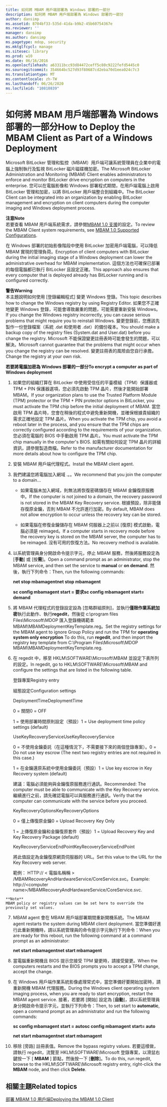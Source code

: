 ```yaml
---
title: 如何將 MBAM 用戶端部署為 Windows 部署的一部分
description: 如何將 MBAM 用戶端部署為 Windows 部署的一部分
author: dansimp
ms.assetid: 8704bf33-535d-41da-b9b2-45b60754367e
ms.reviewer: ''
manager: dansimp
ms.author: dansimp
ms.pagetype: mdop, security
ms.mktglfcycl: manage
ms.sitesec: library
ms.prod: w10
ms.date: 06/16/2016
ms.openlocfilehash: a63311bcc93d84472ceff5c80c9222fefd5445c0
ms.sourcegitcommit: 354664bc527d93f80687cd2eba70d1eea024c7c3
ms.translationtype: MT
ms.contentlocale: zh-TW
ms.lasthandoff: 06/26/2020
ms.locfileid: "10810839"
---
```

# <span data-ttu-id="4245b-103">如何將 MBAM 用戶端部署為 Windows 部署的一部分</span><span class="sxs-lookup"><span data-stu-id="4245b-103">How to Deploy the MBAM Client as Part of a Windows Deployment</span></span>


<span data-ttu-id="4245b-104">Microsoft BitLocker 管理和監控（MBAM）用戶端可讓系統管理員在企業中的電腦上強制執行及監視 BitLocker 磁片磁碟機加密。</span><span class="sxs-lookup"><span data-stu-id="4245b-104">The Microsoft BitLocker Administration and Monitoring (MBAM) Client enables administrators to enforce and monitor BitLocker drive encryption on computers in the enterprise.</span></span> <span data-ttu-id="4245b-105">您可以在電腦影像和 Windows 部署程式期間，在用戶端電腦上啟用 BitLocker 管理和加密，以將 BitLocker 用戶端整合到組織中。</span><span class="sxs-lookup"><span data-stu-id="4245b-105">The BitLocker Client can be integrated into an organization by enabling BitLocker management and encryption on client computers during the computer imaging and Windows deployment process.</span></span>

**<span data-ttu-id="4245b-106">注意</span><span class="sxs-lookup"><span data-stu-id="4245b-106">Note</span></span>**  
<span data-ttu-id="4245b-107">若要查看 MBAM 用戶端系統需求，請參閱[MBAM 1.0 支援](mbam-10-supported-configurations.md)的設定。</span><span class="sxs-lookup"><span data-stu-id="4245b-107">To review the MBAM Client system requirements, see [MBAM 1.0 Supported Configurations](mbam-10-supported-configurations.md).</span></span>



<span data-ttu-id="4245b-108">在 Windows 部署的初始影像階段中使用 BitLocker 加密用戶端電腦，可以降低 MBAM 實現的管理負荷。</span><span class="sxs-lookup"><span data-stu-id="4245b-108">Encryption of client computers with BitLocker during the initial imaging stage of a Windows deployment can lower the administrative overhead for MBAM implementation.</span></span> <span data-ttu-id="4245b-109">這個方法也可確保已部署的每個電腦都已執行 BitLocker 且設定正確。</span><span class="sxs-lookup"><span data-stu-id="4245b-109">This approach also ensures that every computer that is deployed already has BitLocker running and is configured correctly.</span></span>

**<span data-ttu-id="4245b-110">警告</span><span class="sxs-lookup"><span data-stu-id="4245b-110">Warning</span></span>**  
<span data-ttu-id="4245b-111">本主題說明如何使用 [登錄編輯程式] 變更 Windows 登錄。</span><span class="sxs-lookup"><span data-stu-id="4245b-111">This topic describes how to change the Windows registry by using Registry Editor.</span></span> <span data-ttu-id="4245b-112">如果您不正確地變更 Windows 登錄，可能會導致嚴重的問題，可能需要重新安裝 Windows。</span><span class="sxs-lookup"><span data-stu-id="4245b-112">If you change the Windows registry incorrectly, you can cause serious problems that might require you to reinstall Windows.</span></span> <span data-ttu-id="4245b-113">變更登錄前，您應該先製作一份登錄檔案（系統 .dat 和使用者 .dat）的備份複本。</span><span class="sxs-lookup"><span data-stu-id="4245b-113">You should make a backup copy of the registry files (System.dat and User.dat) before you change the registry.</span></span> <span data-ttu-id="4245b-114">Microsoft 不能保證變更註冊表時可能會發生的問題，可以解決。</span><span class="sxs-lookup"><span data-stu-id="4245b-114">Microsoft cannot guarantee that the problems that might occur when you change the registry can be resolved.</span></span> <span data-ttu-id="4245b-115">變更註冊表的風險由您自行承擔。</span><span class="sxs-lookup"><span data-stu-id="4245b-115">Change the registry at your own risk.</span></span>



**<span data-ttu-id="4245b-116">若要將電腦加密為 Windows 部署的一部分</span><span class="sxs-lookup"><span data-stu-id="4245b-116">To encrypt a computer as part of Windows deployment</span></span>**

1.  <span data-ttu-id="4245b-117">如果您的組織打算在 BitLocker 中使用受信任的平臺模組（TPM）保護器或 TPM + PIN 保護器選項，您必須先啟動 TPM 晶片，然後才能開始部署 MBAM。</span><span class="sxs-lookup"><span data-stu-id="4245b-117">If your organization plans to use the Trusted Platform Module (TPM) protector or the TPM + PIN protector options in BitLocker, you must activate the TPM chip before the initial deployment of MBAM.</span></span> <span data-ttu-id="4245b-118">當您啟用 TPM 晶片時，您會在稍後的程式中避免重新開機，並確保根據貴組織的需求正確地設定 TPM 晶片。</span><span class="sxs-lookup"><span data-stu-id="4245b-118">When you activate the TPM chip, you avoid a reboot later in the process, and you ensure that the TPM chips are correctly configured according to the requirements of your organization.</span></span> <span data-ttu-id="4245b-119">您必須在電腦的 BIOS 中手動啟用 TPM 晶片。</span><span class="sxs-lookup"><span data-stu-id="4245b-119">You must activate the TPM chip manually in the computer's BIOS.</span></span> <span data-ttu-id="4245b-120">如需有關如何設定 TPM 晶片的詳細資訊，請參閱製造商檔。</span><span class="sxs-lookup"><span data-stu-id="4245b-120">Refer to the manufacturer documentation for more details about how to configure the TPM chip.</span></span>

2.  <span data-ttu-id="4245b-121">安裝 MBAM 用戶端代理程式。</span><span class="sxs-lookup"><span data-stu-id="4245b-121">Install the MBAM client agent.</span></span>

3.  <span data-ttu-id="4245b-122">我們建議您將電腦加入網域 .。。</span><span class="sxs-lookup"><span data-stu-id="4245b-122">We recommend that you join the computer to a domain...</span></span>

    -   <span data-ttu-id="4245b-123">如果電腦未加入網域，則無法將恢復密碼儲存在 MBAM 金鑰復原服務中。</span><span class="sxs-lookup"><span data-stu-id="4245b-123">If the computer is not joined to a domain, the recovery password is not stored in the MBAM Key Recovery service.</span></span> <span data-ttu-id="4245b-124">根據預設，除非能儲存復原金鑰，否則 MBAM 不允許進行加密。</span><span class="sxs-lookup"><span data-stu-id="4245b-124">By default, MBAM does not allow encryption to occur unless the recovery key can be stored.</span></span>

    -   <span data-ttu-id="4245b-125">如果電腦在修復金鑰儲存在 MBAM 伺服器上之前以 [復原] 模式啟動，電腦必須是 reimaged。</span><span class="sxs-lookup"><span data-stu-id="4245b-125">If a computer starts in recovery mode before the recovery key is stored on the MBAM server, the computer has to be reimaged.</span></span> <span data-ttu-id="4245b-126">沒有可用的恢復方法。</span><span class="sxs-lookup"><span data-stu-id="4245b-126">No recovery method is available.</span></span>

4.  <span data-ttu-id="4245b-127">以系統管理員身分開啟命令提示字元，停止 MBAM 服務，然後將服務設定為 [**手動**] 或 [按**需**]。</span><span class="sxs-lookup"><span data-stu-id="4245b-127">Open a command prompt as an administrator, stop the MBAM service, and then set the service to **manual** or **on demand**.</span></span> <span data-ttu-id="4245b-128">然後，執行下列命令：</span><span class="sxs-lookup"><span data-stu-id="4245b-128">Then, run the following commands:</span></span>

    **<span data-ttu-id="4245b-129">net stop mbamagent</span><span class="sxs-lookup"><span data-stu-id="4245b-129">net stop mbamagent</span></span>**

    **<span data-ttu-id="4245b-130">sc config mbamagent start = 要求</span><span class="sxs-lookup"><span data-stu-id="4245b-130">sc config mbamagent start= demand</span></span>**

5.  <span data-ttu-id="4245b-131">將 MBAM 代理程式的登錄設定設為 [忽略群組原則]，並執行**僅限作業系統加密**執行此動作、執行**regedit**，然後從 c:\\program files Files\\Microsoft\\MDOP 匯入登錄機碼範本 MBAM\\MBAMDeploymentKeyTemplate.reg。</span><span class="sxs-lookup"><span data-stu-id="4245b-131">Set the registry settings for the MBAM agent to ignore Group Policy and run the TPM for **operating system only encryption** To do this, run **regedit**, and then import the registry key template from C:\\Program Files\\Microsoft\\MDOP MBAM\\MBAMDeploymentKeyTemplate.reg.</span></span>

6.  <span data-ttu-id="4245b-132">在 regedit 中，移至 HKLM\\SOFTWARE\\Microsoft\\MBAM 並設定下表所列的設定。</span><span class="sxs-lookup"><span data-stu-id="4245b-132">In regedit, go to HKLM\\SOFTWARE\\Microsoft\\MBAM and configure the settings that are listed in the following table.</span></span>

    <span data-ttu-id="4245b-133">登錄專案</span><span class="sxs-lookup"><span data-stu-id="4245b-133">Registry entry</span></span>

    <span data-ttu-id="4245b-134">組態設定</span><span class="sxs-lookup"><span data-stu-id="4245b-134">Configuration settings</span></span>

    <span data-ttu-id="4245b-135">DeploymentTime</span><span class="sxs-lookup"><span data-stu-id="4245b-135">DeploymentTime</span></span>

    <span data-ttu-id="4245b-136">0 = 關閉</span><span class="sxs-lookup"><span data-stu-id="4245b-136">0 = OFF</span></span>

    <span data-ttu-id="4245b-137">1 = 使用部署時間原則設定（預設）</span><span class="sxs-lookup"><span data-stu-id="4245b-137">1 = Use deployment time policy settings (default)</span></span>

    <span data-ttu-id="4245b-138">UseKeyRecoveryService</span><span class="sxs-lookup"><span data-stu-id="4245b-138">UseKeyRecoveryService</span></span>

    <span data-ttu-id="4245b-139">0 = 不使用金鑰委託（在這種情況下，不需要接下來的兩個登錄專案）。</span><span class="sxs-lookup"><span data-stu-id="4245b-139">0 = Do not use key escrow (The next two registry entries are not required in this case.)</span></span>

    <span data-ttu-id="4245b-140">1 = 在金鑰還原系統中使用金鑰委託（預設）</span><span class="sxs-lookup"><span data-stu-id="4245b-140">1 = Use key escrow in Key Recovery system (default)</span></span>

    <span data-ttu-id="4245b-141">建議：電腦必須能夠與金鑰復原服務進行通訊。</span><span class="sxs-lookup"><span data-stu-id="4245b-141">Recommended: The computer must be able to communicate with the Key Recovery service.</span></span> <span data-ttu-id="4245b-142">繼續進行之前，請先確認電腦可以與服務進行通訊。</span><span class="sxs-lookup"><span data-stu-id="4245b-142">Verify that the computer can communicate with the service before you proceed.</span></span>

    <span data-ttu-id="4245b-143">KeyRecoveryOptions</span><span class="sxs-lookup"><span data-stu-id="4245b-143">KeyRecoveryOptions</span></span>

    <span data-ttu-id="4245b-144">0 = 僅上傳復原金鑰</span><span class="sxs-lookup"><span data-stu-id="4245b-144">0 = Upload Recovery Key Only</span></span>

    <span data-ttu-id="4245b-145">1 = 上傳復原金鑰和金鑰復原套件（預設）</span><span class="sxs-lookup"><span data-stu-id="4245b-145">1 = Upload Recovery Key and Key Recovery Package (default)</span></span>

    <span data-ttu-id="4245b-146">KeyRecoveryServiceEndPoint</span><span class="sxs-lookup"><span data-stu-id="4245b-146">KeyRecoveryServiceEndPoint</span></span>

    <span data-ttu-id="4245b-147">將此值設定為金鑰復原網頁伺服器的 URL。</span><span class="sxs-lookup"><span data-stu-id="4245b-147">Set this value to the URL for the Key Recovery web server.</span></span>

    <span data-ttu-id="4245b-148">範例： HTTP:// &lt; 電腦名稱稱 &gt; /MBAMRecoveryAndHardwareService/CoreService.svc。</span><span class="sxs-lookup"><span data-stu-id="4245b-148">Example: http://&lt;computer name&gt;/MBAMRecoveryAndHardwareService/CoreService.svc.</span></span>



~~~
**Note**  
MBAM policy or registry values can be set here to override the previously set values.
~~~



7. <span data-ttu-id="4245b-149">MBAM agent 會在 MBAM 用戶端部署期間重新開機系統。</span><span class="sxs-lookup"><span data-stu-id="4245b-149">The MBAM agent restarts the system during MBAM client deployment.</span></span> <span data-ttu-id="4245b-150">當您準備好進行此重新開機時，請以系統管理員的命令提示字元執行下列命令：</span><span class="sxs-lookup"><span data-stu-id="4245b-150">When you are ready for this reboot, run the following command at a command prompt as an administrator:</span></span>

   **<span data-ttu-id="4245b-151">net start mbamagent</span><span class="sxs-lookup"><span data-stu-id="4245b-151">net start mbamagent</span></span>**

8. <span data-ttu-id="4245b-152">當電腦重新開機且 BIOS 提示您接受 TPM 變更時，請接受變更。</span><span class="sxs-lookup"><span data-stu-id="4245b-152">When the computers restarts and the BIOS prompts you to accept a TPM change, accept the change.</span></span>

9. <span data-ttu-id="4245b-153">在 Windows 用戶端作業系統影像處理常式中，當您準備好要開始加密時，請重新開機 MBAM 代理服務。</span><span class="sxs-lookup"><span data-stu-id="4245b-153">During the Windows client operating system imaging process, when you are ready to start encryption, restart the MBAM agent service.</span></span> <span data-ttu-id="4245b-154">接著，若要將 [開始] 設定為 [**自動**]，請以系統管理員身分開啟命令提示字元，並執行下列命令：</span><span class="sxs-lookup"><span data-stu-id="4245b-154">Then, to set start to **automatic**, open a command prompt as an administrator and run the following commands:</span></span>

   **<span data-ttu-id="4245b-155">sc config mbamagent start = auto</span><span class="sxs-lookup"><span data-stu-id="4245b-155">sc config mbamagent start= auto</span></span>**

   **<span data-ttu-id="4245b-156">net start mbamagent</span><span class="sxs-lookup"><span data-stu-id="4245b-156">net start mbamagent</span></span>**

10. <span data-ttu-id="4245b-157">移除 [旁路] 註冊表值。</span><span class="sxs-lookup"><span data-stu-id="4245b-157">Remove the bypass registry values.</span></span> <span data-ttu-id="4245b-158">若要這樣做，請執行 regedit，流覽至 HKLM\\SOFTWARE\\Microsoft 登錄專案，以滑鼠右鍵按一下 [ **MBAM** ] 節點，然後按一下 [**刪除**]。</span><span class="sxs-lookup"><span data-stu-id="4245b-158">To do this, run regedit, browse to the HKLM\\SOFTWARE\\Microsoft registry entry, right-click the **MBAM** node, and then click **Delete**.</span></span>

## <span data-ttu-id="4245b-159">相關主題</span><span class="sxs-lookup"><span data-stu-id="4245b-159">Related topics</span></span>


[<span data-ttu-id="4245b-160">部署 MBAM 1.0 用戶端</span><span class="sxs-lookup"><span data-stu-id="4245b-160">Deploying the MBAM 1.0 Client</span></span>](deploying-the-mbam-10-client.md)









